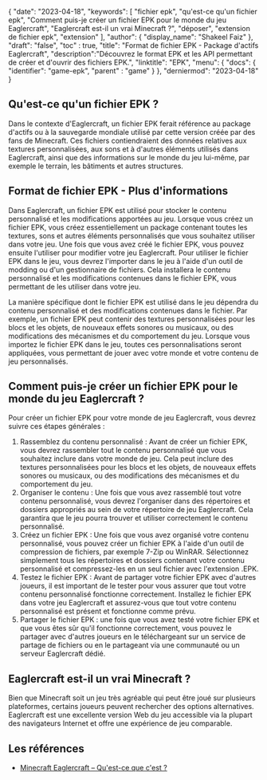 {
"date": "2023-04-18",
  "keywords": [
"fichier epk",
"qu'est-ce qu'un fichier epk",
"Comment puis-je créer un fichier EPK pour le monde du jeu Eaglercraft",
"Eaglercraft est-il un vrai Minecraft ?",
"déposer",
"extension de fichier epk",
"extension"
],
  "author": {
"display_name": "Shakeel Faiz"
},
"draft": "false",
"toc" : true,
"title": "Format de fichier EPK - Package d'actifs Eaglercraft",
  "description":"Découvrez le format EPK et les API permettant de créer et d'ouvrir des fichiers EPK.",
"linktitle": "EPK",
  "menu": {
    "docs": {
      "identifier": "game-epk",
"parent" : "game"
}
},
"derniermod": "2023-04-18"
}

## Qu'est-ce qu'un fichier EPK ?

Dans le contexte d'Eaglercraft, un fichier EPK ferait référence au package d'actifs ou à la sauvegarde mondiale utilisé par cette version créée par des fans de Minecraft. Ces fichiers contiendraient des données relatives aux textures personnalisées, aux sons et à d'autres éléments utilisés dans Eaglercraft, ainsi que des informations sur le monde du jeu lui-même, par exemple le terrain, les bâtiments et autres structures.

## Format de fichier EPK - Plus d'informations

Dans Eaglercraft, un fichier EPK est utilisé pour stocker le contenu personnalisé et les modifications apportées au jeu. Lorsque vous créez un fichier EPK, vous créez essentiellement un package contenant toutes les textures, sons et autres éléments personnalisés que vous souhaitez utiliser dans votre jeu. Une fois que vous avez créé le fichier EPK, vous pouvez ensuite l'utiliser pour modifier votre jeu Eaglercraft. Pour utiliser le fichier EPK dans le jeu, vous devrez l'importer dans le jeu à l'aide d'un outil de modding ou d'un gestionnaire de fichiers. Cela installera le contenu personnalisé et les modifications contenues dans le fichier EPK, vous permettant de les utiliser dans votre jeu.

La manière spécifique dont le fichier EPK est utilisé dans le jeu dépendra du contenu personnalisé et des modifications contenues dans le fichier. Par exemple, un fichier EPK peut contenir des textures personnalisées pour les blocs et les objets, de nouveaux effets sonores ou musicaux, ou des modifications des mécanismes et du comportement du jeu. Lorsque vous importez le fichier EPK dans le jeu, toutes ces personnalisations seront appliquées, vous permettant de jouer avec votre monde et votre contenu de jeu personnalisés.

## Comment puis-je créer un fichier EPK pour le monde du jeu Eaglercraft ?

Pour créer un fichier EPK pour votre monde de jeu Eaglercraft, vous devrez suivre ces étapes générales :

1. Rassemblez du contenu personnalisé : Avant de créer un fichier EPK, vous devrez rassembler tout le contenu personnalisé que vous souhaitez inclure dans votre monde de jeu. Cela peut inclure des textures personnalisées pour les blocs et les objets, de nouveaux effets sonores ou musicaux, ou des modifications des mécanismes et du comportement du jeu.
2. Organiser le contenu : Une fois que vous avez rassemblé tout votre contenu personnalisé, vous devrez l'organiser dans des répertoires et dossiers appropriés au sein de votre répertoire de jeu Eaglercraft. Cela garantira que le jeu pourra trouver et utiliser correctement le contenu personnalisé.
3. Créez un fichier EPK : Une fois que vous avez organisé votre contenu personnalisé, vous pouvez créer un fichier EPK à l'aide d'un outil de compression de fichiers, par exemple 7-Zip ou WinRAR. Sélectionnez simplement tous les répertoires et dossiers contenant votre contenu personnalisé et compressez-les en un seul fichier avec l'extension .EPK.
4. Testez le fichier EPK : Avant de partager votre fichier EPK avec d'autres joueurs, il est important de le tester pour vous assurer que tout votre contenu personnalisé fonctionne correctement. Installez le fichier EPK dans votre jeu Eaglercraft et assurez-vous que tout votre contenu personnalisé est présent et fonctionne comme prévu.
5. Partager le fichier EPK : une fois que vous avez testé votre fichier EPK et que vous êtes sûr qu'il fonctionne correctement, vous pouvez le partager avec d'autres joueurs en le téléchargeant sur un service de partage de fichiers ou en le partageant via une communauté ou un serveur Eaglercraft dédié.

## Eaglercraft est-il un vrai Minecraft ?

Bien que Minecraft soit un jeu très agréable qui peut être joué sur plusieurs plateformes, certains joueurs peuvent rechercher des options alternatives. Eaglercraft est une excellente version Web du jeu accessible via la plupart des navigateurs Internet et offre une expérience de jeu comparable.

## Les références
* [Minecraft Eaglercraft – Qu'est-ce que c'est ?](https://apexminecrafthosting.com/eaglercraft-minecraft/)

